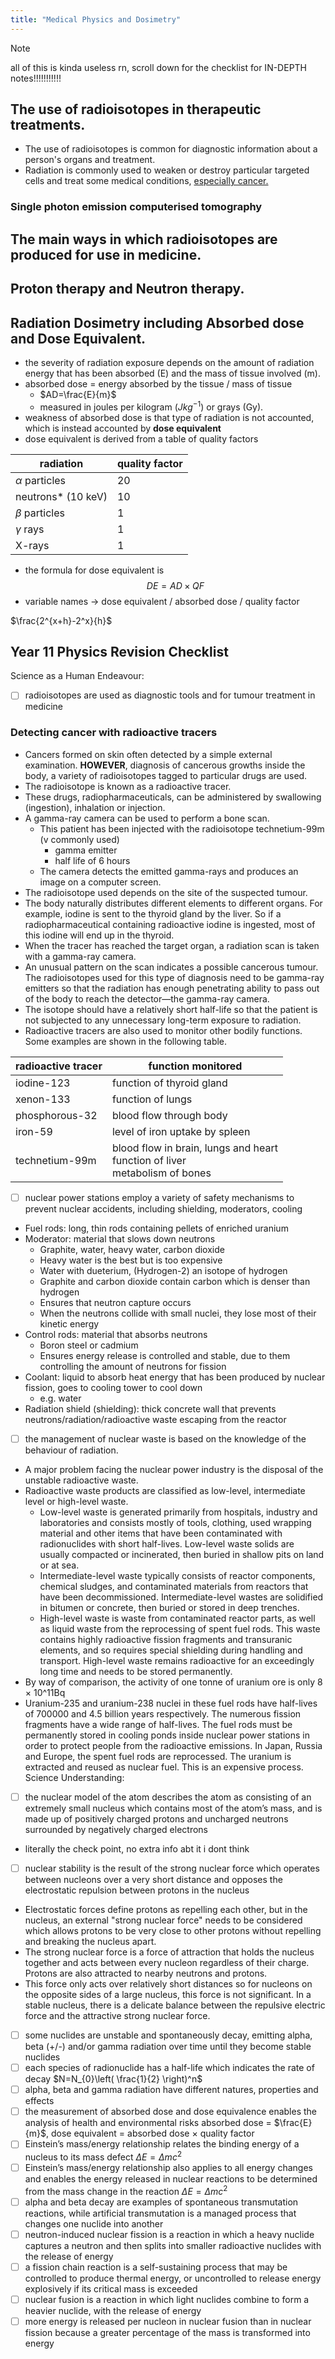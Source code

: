 ```yaml
---
title: "Medical Physics and Dosimetry"
--- 
```

>[!note]
>all of this is kinda useless rn, scroll down for the checklist for IN-DEPTH notes!!!!!!!!!!!
## The use of radioisotopes in therapeutic treatments.
- The use of radioisotopes is common for diagnostic information about a person's organs and treatment.
- Radiation is commonly used to weaken or destroy particular targeted cells and treat some medical conditions, [especially cancer.](https://www.world-nuclear.org/information-library/non-power-nuclear-applications/radioisotopes-research/radioisotopes-in-medicine.aspx)
### **Single photon emission computerised tomography**


## The main ways in which radioisotopes are produced for use in medicine.

## Proton therapy and Neutron therapy.

## Radiation Dosimetry including Absorbed dose and Dose Equivalent.
- the severity of radiation exposure depends on the amount of radiation energy that has been absorbed (E) and the mass of tissue involved (m).
- absorbed dose = energy absorbed by the tissue / mass of tissue
	- $AD=\frac{E}{m}$
	- measured in joules per kilogram ($Jkg^{-1}$) or grays (Gy).
- weakness of absorbed dose is that type of radiation is not accounted, which is instead accounted by **dose equivalent**
- dose equivalent is derived from a table of quality factors

| radiation          | quality factor |
| ------------------ | -------------- |
| $\alpha$ particles | 20             |
| neutrons* (10 keV) | 10             |
| $\beta$ particles  | 1              |
| $\gamma$ rays      | 1              |
| X-rays             | 1              |

- the formula for dose equivalent is $$DE=AD\times QF$$
- variable names -> dose equivalent / absorbed dose / quality factor


$\frac{2^{x+h}-2^x}{h}$

## Year 11 Physics Revision Checklist
Science as a Human Endeavour:
- [ ] radioisotopes are used as diagnostic tools and for tumour treatment in medicine
### Detecting cancer with radioactive tracers 
- Cancers formed on skin often detected by a simple external examination. **HOWEVER**, diagnosis of cancerous growths inside the body, a variety of radioisotopes tagged to particular drugs are used. 
- The radioisotope is known as a radioactive tracer. 
- These drugs, radiopharmaceuticals, can be administered by swallowing (ingestion), inhalation or injection.
- A gamma-ray camera can be used to perform a bone scan. 
	- This patient has been injected with the radioisotope technetium-99m (v commonly used)
		- gamma emitter
		- half life of 6 hours
	- The camera detects the emitted gamma-rays and produces an image on a computer screen.
- The radioisotope used depends on the site of the suspected tumour. 
- The body naturally distributes different elements to different organs. For example, iodine is sent to the thyroid gland by the liver. So if a radiopharmaceutical containing radioactive iodine is ingested, most of this iodine will end up in the thyroid. 
- When the tracer has reached the target organ, a radiation scan is taken with a gamma-ray camera. 
- An unusual pattern on the scan indicates a possible cancerous tumour. The radioisotopes used for this type of diagnosis need to be gamma-ray emitters so that the radiation has enough penetrating ability to pass out of the body to reach the detector—the gamma-ray camera. 
- The isotope should have a relatively short half-life so that the patient is not subjected to any unnecessary long-term exposure to radiation. 
- Radioactive tracers are also used to monitor other bodily functions. Some examples are shown in the following table.

| radioactive tracer | function monitored             |
| ------------------ | ------------------------------ |
| iodine-123         | function of thyroid gland      |
| xenon-133          | function of lungs              |
| phosphorous-32     | blood flow through body        |
| iron-59            | level of iron uptake by spleen |
| technetium-99m     | blood flow in brain, lungs and heart <br />function of liver <br />metabolism of bones                               |

- [ ] nuclear power stations employ a variety of safety mechanisms to prevent nuclear accidents, including shielding, moderators, cooling
- Fuel rods: long, thin rods containing pellets of enriched uranium
- Moderator: material that slows down neutrons
    - Graphite, water, heavy water, carbon dioxide
    - Heavy water is the best but is too expensive
    - Water with dueterium, (Hydrogen-2) an isotope of hydrogen
    - Graphite and carbon dioxide contain carbon which is denser than hydrogen
    - Ensures that neutron capture occurs
    - When the neutrons collide with small nuclei, they lose most of their kinetic energy
- Control rods: material that absorbs neutrons
    - Boron steel or cadmium
    - Ensures energy release is controlled and stable, due to them controlling the amount of neutrons for fission
- Coolant: liquid to absorb heat energy that has been produced by nuclear fission, goes to cooling tower to cool down
    - e.g. water
- Radiation shield (shielding): thick concrete wall that prevents neutrons/radiation/radioactive waste escaping from the reactor

- [ ] the management of nuclear waste is based on the knowledge of the behaviour of radiation.
- A major problem facing the nuclear power industry is the disposal of the unstable radioactive waste.
- Radioactive waste products are classified as low-level, intermediate level or high-level waste. 
	- Low-level waste is generated primarily from hospitals, industry and laboratories and consists mostly of tools, clothing, used wrapping material and other items that have been contaminated with radionuclides with short half-lives. Low-level waste solids are usually compacted or incinerated, then buried in shallow pits on land or at sea. 
	- Intermediate-level waste typically consists of reactor components, chemical sludges, and contaminated materials from reactors that have been decommissioned. Intermediate-level wastes are solidified in bitumen or concrete, then buried or stored in deep trenches. 
	- High-level waste is waste from contaminated reactor parts, as well as liquid waste from the reprocessing of spent fuel rods. This waste contains highly radioactive fission fragments and transuranic elements, and so requires special shielding during handling and transport. High-level waste remains radioactive for an exceedingly long time and needs to be stored permanently. 
- By way of comparison, the activity of one tonne of uranium ore is only 8 × 10^11Bq
- Uranium-235 and uranium-238 nuclei in these fuel rods have half-lives of 700000 and 4.5 billion years respectively. The numerous fission fragments have a wide range of half-lives. The fuel rods must be permanently stored in cooling ponds inside nuclear power stations in order to protect people from the radioactive emissions. In Japan, Russia and Europe, the spent fuel rods are reprocessed. The uranium is extracted and reused as nuclear fuel. This is an expensive process.
Science Understanding:
- [ ] the nuclear model of the atom describes the atom as consisting of an extremely small nucleus which contains most of the atom’s mass, and is made up of positively charged protons and uncharged neutrons surrounded by negatively charged electrons
- literally the check point, no extra info abt it i dont think
- [ ] nuclear stability is the result of the strong nuclear force which operates between nucleons over a very short distance and opposes the electrostatic repulsion between protons in the nucleus
- Electrostatic forces define protons as repelling each other, but in the nucleus, an external "strong nuclear force" needs to be considered which allows protons to be very close to other protons without repelling and breaking the nucleus apart.
- The strong nuclear force is a force of attraction that holds the nucleus together and acts between every nucleon regardless of their charge. Protons are also attracted to nearby neutrons and protons. 
- This force only acts over relatively short distances so for nucleons on the opposite sides of a large nucleus, this force is not significant. In a stable nucleus, there is a delicate balance between the repulsive electric force and the attractive strong nuclear force. 
- [ ] some nuclides are unstable and spontaneously decay, emitting alpha, beta (+/-) and/or gamma radiation over time until they become stable nuclides
- [ ] each species of radionuclide has a half-life which indicates the rate of decay
$N=N_{0}\left( \frac{1}{2} \right)^n$
- [ ] alpha, beta and gamma radiation have different natures, properties and effects
- [ ] the measurement of absorbed dose and dose equivalence enables the analysis of health and environmental risks
absorbed dose = $\frac{E}{m}$, dose equivalent = absorbed dose $\times$ quality factor
- [ ] Einstein’s mass/energy relationship relates the binding energy of a nucleus to its mass defect
$\Delta E = \Delta m c ^ 2$
- [ ] Einstein’s mass/energy relationship also applies to all energy changes and enables the energy released in nuclear reactions to be determined from the mass change in the reaction
$\Delta E = \Delta m c ^ 2$
- [ ] alpha and beta decay are examples of spontaneous transmutation reactions, while artificial transmutation is a managed process that changes one nuclide into another
- [ ] neutron-induced nuclear fission is a reaction in which a heavy nuclide captures a neutron and then splits into smaller radioactive nuclides with the release of energy
- [ ] a fission chain reaction is a self-sustaining process that may be controlled to produce thermal energy, or uncontrolled to release energy explosively if its critical mass is exceeded
- [ ] nuclear fusion is a reaction in which light nuclides combine to form a heavier nuclide, with the release of energy
- [ ] more energy is released per nucleon in nuclear fusion than in nuclear fission because a greater percentage of the mass is transformed into energy